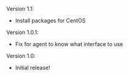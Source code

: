 Version 1.1:
 - Install packages for CentOS

Version 1.0.1:
 - Fix for agent to know what interface to use

Version 1.0:
 - Initial release!

